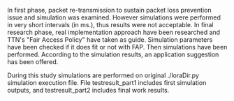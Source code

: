 In first phase, packet re-transmission to sustain packet loss prevention issue and simulation was examined. However simulations were performed in very short intervals (in ms.), thus results were not acceptable. 
In final research phase, real implementation approach have been researched and TTN's "Fair Access Policy" have taken as guide.
Simulation parameters have been checked if it does fit or not with FAP. Then simulations have been performed. 
According to the simulation results, an application suggestion has been offered.

During this study simulations are performed on original ./loraDir.py simulation execution file. File testresult_part1 includes first simulation outputs, and testresult_part2 includes final work results.

